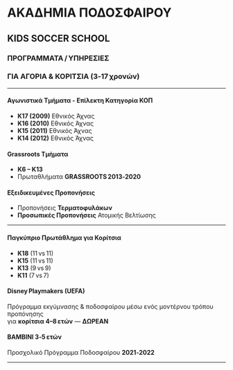 # ΑΚΑΔΗΜΙΑ ΠΟΔΟΣΦΑΙΡΟΥ  
## **KIDS SOCCER SCHOOL**

### ΠΡΟΓΡΑΜΜΑΤΑ / ΥΠΗΡΕΣΙΕΣ  
### ΓΙΑ ΑΓΟΡΙΑ & ΚΟΡΙΤΣΙΑ (3‑17 χρονών)

---

####  Αγωνιστικά Τμήματα - Επίλεκτη Κατηγορία ΚΟΠ 
- **Κ17 (2009)** Εθνικός Άχνας  
- **Κ16 (2010)** Εθνικός Άχνας  
- **Κ15 (2011)** Εθνικός Άχνας  
- **Κ14 (2012)** Εθνικός Άχνας  

#### Grassroots Τμήματα    
- **Κ6 – Κ13**   
- Πρωταθλήματα **GRASSROOTS 2013‑2020**

#### Εξειδικευμένες Προπονήσεις  
- Προπονήσεις **Τερματοφυλάκων**  
- **Προσωπικές Προπονήσεις** Ατομικής Βελτίωσης  

---

#### Παγκύπριο Πρωτάθλημα για Κορίτσια  
- **K18** (11 vs 11)  
- **K15** (11 vs 11)  
- **K13** (9 vs 9)  
- **K11** (7 vs 7)

#### Disney Playmakers (UEFA)  
Πρόγραμμα εκγύμνασης & ποδοσφαίρου μέσω ενός μοντέρνου τρόπου προπόνησης  
για **κορίτσια 4–8 ετών** — **ΔΩΡΕΑΝ**

#### BAMBINI 3‑5 ετών  
Προσχολικό Πρόγραμμα Ποδοσφαίρου **2021‑2022**

---

